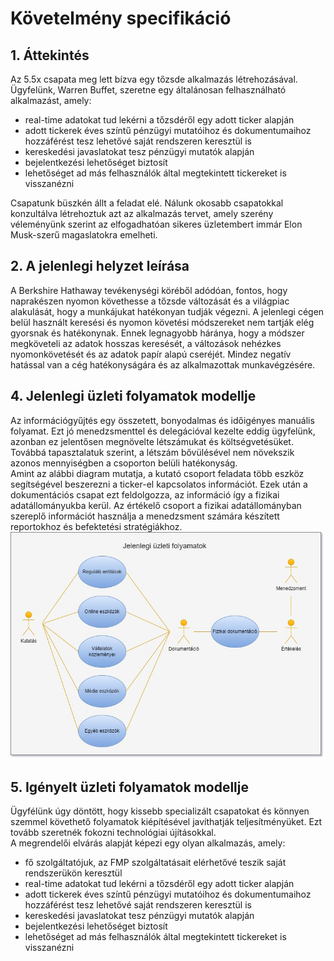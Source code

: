 # Követelmény specifikáció

## 1. Áttekintés

Az 5.5x csapata meg lett bízva egy tőzsde alkalmazás létrehozásával. Ügyfelünk, Warren Buffet, szeretne egy általánosan felhasználható alkalmazást, amely: 
<ul>
  <li>real-time adatokat tud lekérni a tőzsdéről egy adott ticker alapján</li>
  <li>adott tickerek éves színtű pénzügyi mutatóihoz és dokumentumaihoz hozzáférést tesz lehetővé saját rendszeren keresztül is</li>
  <li>kereskedési javaslatokat tesz pénzügyi mutatók alapján</li>
  <li>bejelentkezési lehetőséget biztosít</li>
  <li>lehetőséget ad más felhasználók által megtekintett tickereket is visszanézni</li>
</ul>
Csapatunk büszkén állt a feladat elé. Nálunk okosabb csapatokkal konzultálva létrehoztuk azt az alkalmazás tervet, amely szerény véleményünk szerint az elfogadhatóan sikeres üzletembert immár Elon Musk-szerű magaslatokra emelheti.

## 2. A jelenlegi helyzet leírása

A Berkshire Hathaway tevékenységi köréből adódóan, fontos, hogy naprakészen nyomon követhesse a tőzsde változását és a világpiac alakulását, hogy a munkájukat hatékonyan tudják végezni. A jelenlegi cégen belül használt keresési és nyomon követési módszereket nem tartják elég gyorsnak és hatékonynak. Ennek legnagyobb háránya, hogy a módszer megköveteli az adatok hosszas keresését, a változások nehézkes nyomonkövetését és az adatok papír alapú cseréjét. Mindez negatív hatással van a cég hatékonyságára és az alkalmazottak munkavégzésére.


## 4. Jelenlegi üzleti folyamatok modellje
Az információgyűjtés egy összetett, bonyodalmas és időigényes manuális folyamat. Ezt jó menedzsmenttel és delegációval kezelte eddig ügyfelünk, azonban ez jelentősen megnövelte létszámukat és költségvetésüket. Továbbá tapasztalatuk szerint, a létszám bővülésével nem növekszik azonos mennyiségben a csoporton belüli hatékonyság. 
<br>
Amint az alábbi diagram mutatja, a kutató csoport feladata több eszköz segítségével beszerezni a ticker-el kapcsolatos információt. Ezek után a dokumentációs csapat ezt feldolgozza, az információ így a fizikai adatállományukba kerül. Az értékelő csoport a fizikai adatállományban szereplő információt használja a menedzsment számára készített reportokhoz és befektetési stratégiákhoz.
<br>
<img src="https://raw.githubusercontent.com/lesheidrich/stock_analysis_afp_II/main/img/docs/kov_spec_jelenlegi_uzleti_folyamatok.jpg" alt="jelenlegi üzleti folyamatok diagram">

## 5. Igényelt üzleti folyamatok modellje
Ügyfélünk úgy döntött, hogy kissebb specializált csapatokat és könnyen szemmel követhető folyamatok kiépítésével javíthatják teljesítményüket. Ezt tovább szeretnék fokozni technológiai újításokkal.<br>
A megrendelői elvárás alapját képezi egy olyan alkalmazás, amely:
<ul>
  <li>fő szolgáltatójuk, az FMP szolgáltatásait elérhetővé teszik saját rendszerükön keresztül</li>
  <li>real-time adatokat tud lekérni a tőzsdéről egy adott ticker alapján</li>
  <li>adott tickerek éves színtű pénzügyi mutatóihoz és dokumentumaihoz hozzáférést tesz lehetővé saját rendszeren keresztül is</li>
  <li>kereskedési javaslatokat tesz pénzügyi mutatók alapján</li>
  <li>bejelentkezési lehetőséget biztosít</li>
  <li>lehetőséget ad más felhasználók által megtekintett tickereket is visszanézni</li>
</ul>

